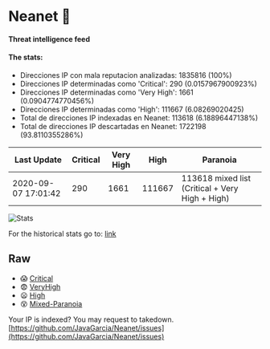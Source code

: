 # Neanet :hocho:
#### Threat intelligence feed
#### The stats:

- Direcciones IP con mala reputacion analizadas: 1835816 (100%)
- Direcciones IP determinadas como 'Critical':  290 (0.0157967900923%)
- Direcciones IP determinadas como 'Very High':  1661 (0.0904774770456%)
- Direcciones IP determinadas como 'High':  111667 (6.08269020425)
- Total de direcciones IP indexadas en Neanet:  113618 (6.18896447138%)
- Total de direcciones IP descartadas en Neanet:  1722198 (93.8110355286%)

| Last Update | Critical | Very High | High | Paranoia |
| --- | --- | --- | --- | --- |
| 2020-09-07 17:01:42 | 290 | 1661 | 111667 | 113618 mixed list (Critical + Very High + High)|

![Stats](https://docs.google.com/spreadsheets/d/e/2PACX-1vSnaNMIXVabIpDJjufMlzH7poXnshF3mgd8Is1g9ytUEzVsP5my4Trn8f-xkoLLQ38xpL3HtmUexLo6/pubchart?oid=501124687&format=image)

For the historical stats go to: [link](/stats.csv)
## Raw
- :scream: [Critical](https://raw.githubusercontent.com/JavaGarcia/Neanet/master/blacklists/neanet_critical.txt)
- :fearful: [VeryHigh](https://raw.githubusercontent.com/JavaGarcia/Neanet/master/blacklists/neanet_veryHigh.txtt)
- :frowning: [High](https://raw.githubusercontent.com/JavaGarcia/Neanet/master/blacklists/neanet_high.txt)
- :dizzy_face: [Mixed-Paranoia](https://raw.githubusercontent.com/JavaGarcia/Neanet/master/blacklists/neanet_all.txt)


Your IP is indexed? You may request to takedown. [https://github.com/JavaGarcia/Neanet/issues](https://github.com/JavaGarcia/Neanet/issues)










































































































































































































































































































































































































































































































































































































































